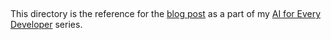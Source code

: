 ## 

This directory is the reference for the [blog post](https://www.arafattehsin.com/reinforcement-learning-in-apps-bots-websites-with-azure-personalizer-part-1) as a part of my [AI for Every Developer](http://www.arafattehsin.com/tag/ai-for-every-developer/) series. 
